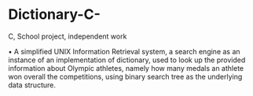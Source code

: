 # Dictionary-C-
C, School project, independent work		

•	A simplified UNIX Information Retrieval system, a search engine as an instance of an implementation of dictionary, used to look up the provided information about Olympic athletes, namely how many medals an athlete won overall the competitions, using binary search tree as the underlying data structure.
